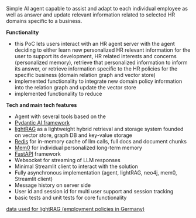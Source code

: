 Simple AI agent capable to assist and adapt to each individual employee as well as answer and update relevant information related to selected HR domains specific to a business.

**Functionality**
- this PoC lets users interact with an HR agent server with the agent deciding to either learn new personalized HR relevant information for the user to support its development, HR related interests and concerns (personalized memory), retrieve that personalized information to inform its answer, or retrieve information specific to the HR policies for the specific business (domain relation graph and vector store)
- implemented functionality to integrate new domain policy information into the relation graph and update the vector store
- implemented functionality to reduce 

**Tech and main tech features**

- Agent with several tools based on the 
- [Pydantic AI framework](https://ai.pydantic.dev/)
- [lightRAG](https://github.com/HKUDS/LightRAG) as a lightweight hybrid retrieval and storage system founded on vector store, graph DB and key-value storage
- [Redis](https://github.com/redis/redis) for in-memory cache of llm calls, full docs and document chunks 
- [Mem0](https://github.com/mem0ai/mem0) for individual personalized long-term memory
- [FastAPI](https://fastapi.tiangolo.com/) framework
- Websocket for streaming of LLM responses
- Minimal Streamlit client to interact with the solution
- Fully asynchronous implementation (agent, lightRAG, neo4j, mem0, Streamlit client)
- Message history on server side
- User id and session id for multi user support and session tracking
- basic tests and unit tests for core functionality


[data used for lightRAG (employment policies in Germany)](https://buse.de/wp-content/uploads/2024/01/Employment-Law-in-Germany-digital-Version-2024.pdf)
